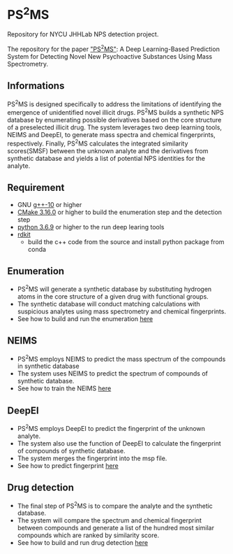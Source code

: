 # PS<sup>2</sup>MS

Repository for NYCU JHHLab NPS detection project. 

The repository for the paper ["PS<sup>2</sup>MS"](): A Deep Learning-Based Prediction System for Detecting Novel New Psychoactive Substances Using Mass Spectrometry.

## Informations

PS<sup>2</sup>MS is designed specifically to address the limitations of identifying the emergence of unidentified novel illicit drugs. 
PS<sup>2</sup>MS builds a synthetic NPS database by enumerating possible derivatives based on the core structure of a preselected illicit drug.
The system leverages two deep learning tools, NEIMS and DeepEI, to generate mass spectra and chemical fingerprints, respectively.
Finally, PS<sup>2</sup>MS calculates the integrated similarity scores(SMSF) between the unknown analyte and the derivatives from synthetic database and yields a list of potential NPS identities for the analyte.


## Requirement

- GNU [g++-10](https://gcc.gnu.org/gcc-10/) or higher
- [CMake 3.16.0](https://cmake.org/download/) or higher to build the enumeration step and the detection step
- [python 3.6.9](https://www.python.org/downloads/) or higher to the run deep learing tools
- [rdkit](https://www.rdkit.org/docs/Install.html)
  - build the c++ code from the source and install python package from conda


## Enumeration
- PS<sup>2</sup>MS will generate a synthetic database by substituting hydrogen atoms in the core structure of a given drug with functional groups.
- The synthetic database will conduct matching calculations with suspicious analytes using mass spectrometry and chemical fingerprints.
- See how to build and run the enumeration [here](enumeration/README.md)


## NEIMS
- PS<sup>2</sup>MS employs NEIMS to predict the mass spectrum of the compounds in synthetic database
- The system uses NEIMS to predict the spectrum of compounds of synthetic database.
- See how to train the NEIMS [here](neims/README.md)


## DeepEI
- PS<sup>2</sup>MS employs DeepEI to predict the fingerprint of the unknown analyte.
- The system also use the function of DeepEI to calculate the fingerprint of compounds of synthetic database.
- The system merges the fingerprint into the msp file.
- See how to predict fingerprint [here](DeepEI/README.md)


## Drug detection
- The final step of PS<sup>2</sup>MS is to compare the analyte and the synthetic database.
- The system will compare the spectrum and chemical fingerprint between compounds and generate a list of the hundred most similar compounds which are ranked by similarity score.
- See how to build and run drug detection [here](drug-detection/README.md)

